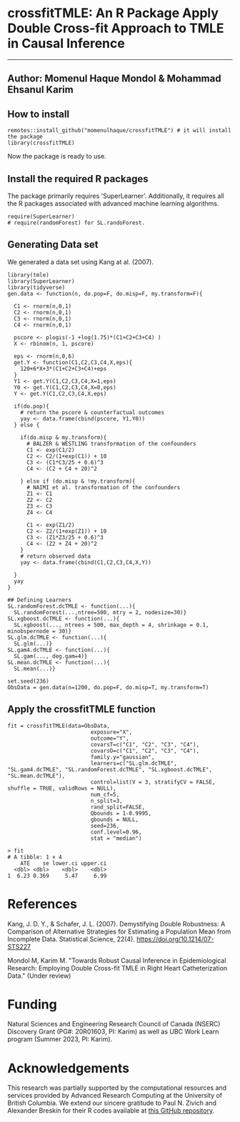 # crossfitTMLE: An R Package Apply Double Cross-fit Approach to TMLE in Causal Inference 
---
Author: Momenul Haque Mondol & Mohammad Ehsanul Karim
---

## How to install

```{r}
remotes::install_github("momenulhaque/crossfitTMLE") # it will install the package
library(crossfitTMLE) 
```
Now the package is ready to use. 

## Install the required R packages
The package primarily requires 'SuperLearner'. Additionally, it requires all the R packages associated with advanced machine learning algorithms.
```{r}
require(SuperLearner)
# require(randomForest) for SL.randoForest.
```
## Generating Data set 
We generated a data set using Kang at al. (2007).

```{r}
library(tmle)
library(SuperLearner)
library(tidyverse)
gen.data <- function(n, do.pop=F, do.misp=F, my.transform=F){
  
  C1 <- rnorm(n,0,1)
  C2 <- rnorm(n,0,1)
  C3 <- rnorm(n,0,1)
  C4 <- rnorm(n,0,1)
  
  pscore <- plogis(-1 +log(1.75)*(C1+C2+C3+C4) )
  X <- rbinom(n, 1, pscore)
  
  eps <- rnorm(n,0,6)
  get.Y <- function(C1,C2,C3,C4,X,eps){
    120+6*X+3*(C1+C2+C3+C4)+eps
  }
  Y1 <- get.Y(C1,C2,C3,C4,X=1,eps)
  Y0 <- get.Y(C1,C2,C3,C4,X=0,eps)
  Y <- get.Y(C1,C2,C3,C4,X,eps)
  
  if(do.pop){
    # return the pscore & counterfactual outcomes
    yay <- data.frame(cbind(pscore, Y1,Y0))
  } else {
    
    if(do.misp & my.transform){
      # BALZER & WESTLING transformation of the confounders
      C1 <- exp(C1/2)
      C2 <- C2/(1+exp(C1)) + 10
      C3 <- (C1*C3/25 + 0.6)^3
      C4 <- (C2 + C4 + 20)^2
      
    } else if (do.misp & !my.transform){
      # NAIMI et al. transformation of the confounders
      Z1 <- C1
      Z2 <- C2
      Z3 <- C3
      Z4 <- C4
      
      C1 <- exp(Z1/2)
      C2 <- Z2/(1+exp(Z1)) + 10
      C3 <- (Z1*Z3/25 + 0.6)^3
      C4 <- (Z2 + Z4 + 20)^2
    }
    # return observed data
    yay <- data.frame(cbind(C1,C2,C3,C4,X,Y))
    
  }
  yay
}

## Defining Learners
SL.randomForest.dcTMLE <- function(...){
  SL.randomForest(...,ntree=500, mtry = 2, nodesize=30)}
SL.xgboost.dcTMLE <- function(...){
  SL.xgboost(..., ntrees = 500, max_depth = 4, shrinkage = 0.1, minobspernode = 30)}
SL.glm.dcTMLE <- function(...){
  SL.glm(...)}
SL.gam4.dcTMLE <- function(...){
  SL.gam(..., deg.gam=4)}
SL.mean.dcTMLE <- function(...){
  SL.mean(...)}

set.seed(236)
ObsData = gen.data(n=1200, do.pop=F, do.misp=T, my.transform=T)
```
 
## Apply the crossfitTMLE function
 
```{r}
fit = crossfitTMLE(data=ObsData,
                          exposure="X",
                          outcome="Y",
                          covarsT=c("C1", "C2", "C3", "C4"),
                          covarsO=c("C1", "C2", "C3", "C4"),
                          family.y="gaussian",
                          learners=c("SL.glm.dcTMLE", "SL.gam4.dcTMLE", "SL.randomForest.dcTMLE", "SL.xgboost.dcTMLE", "SL.mean.dcTMLE"),
                          control=list(V = 3, stratifyCV = FALSE, shuffle = TRUE, validRows = NULL),
                          num_cf=5,
                          n_split=3,
                          rand_split=FALSE,
                          Qbounds = 1-0.9995,
                          gbounds = NULL,
                          seed=236,
                          conf.level=0.96,
                          stat = "median")

> fit
# A tibble: 1 × 4
    ATE    se lower.ci upper.ci
  <dbl> <dbl>    <dbl>    <dbl>
1  6.23 0.369     5.47     6.99
```

# References
Kang, J. D. Y., & Schafer, J. L. (2007). Demystifying Double Robustness: A Comparison of Alternative Strategies for Estimating a Population Mean from Incomplete Data. Statistical Science, 22(4). https://doi.org/10.1214/07-STS227

Mondol M, Karim M. "Towards Robust Causal Inference in Epidemiological Research: Employing Double Cross-fit TMLE in Right Heart Catheterization Data." (Under review)

# Funding
Natural Sciences and Engineering Research Council of Canada (NSERC) Discovery Grant (PG#: 20R01603, PI: Karim) as well as UBC Work Learn program (Summer 2023, PI: Karim).

# Acknowledgements
This research was partially supported by the computational resources and services provided by Advanced Research Computing at the University of British Columbia. We extend our sincere gratitude to Paul N. Zivich and Alexander Breskin for their R codes available at [this GitHub repository](https://github.com/pzivich/publications-code/tree/master/DoubleCrossFit).

